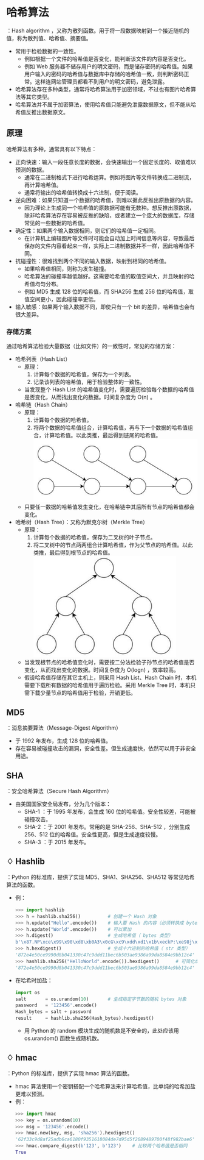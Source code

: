 # 哈希算法

：Hash algorithm ，又称为散列函数。用于将一段数据映射到一个接近随机的值，称为散列值、哈希值、摘要值。
- 常用于检验数据的一致性。
  - 例如根据一个文件的哈希值是否变化，能判断该文件的内容是否变化。
  - 例如 Web 服务器不储存用户的明文密码，而是储存密码的哈希值。如果用户输入的密码的哈希值与数据库中存储的哈希值一致，则判断密码正常。这样连网站管理员都看不到用户的明文密码，避免泄露。
- 哈希算法存在多种类型，通常将哈希算法用于加密领域，不过也有图片哈希算法等其它类型。
- 哈希算法并不属于加密算法，使用哈希值只能避免泄露数据原文，但不能从哈希值反推出数据原文。

## 原理

哈希算法有多种，通常具有以下特点：
- 正向快速：输入一段任意长度的数据，会快速输出一个固定长度的、取值难以预测的数据。
  - 通常在二进制格式下进行哈希运算。例如将图片等文件转换成二进制流，再计算哈希值。
  - 通常将输出的哈希值转换成十六进制，便于阅读。
- 逆向困难：如果只知道一个数据的哈希值，则难以据此反推出原数据的内容。
  - 因为理论上生成同一个哈希值的原数据可能有无数种。想反推出原数据，除非哈希算法存在容易被反推的缺陷，或者建立一个庞大的数据库，存储常见的一些数据的哈希值。
- 确定性：如果两个输入数据相同，则它们的哈希值一定相同。
  - 在计算机上编辑图片等文件时可能会自动加上时间信息等内容，导致最后保存的文件内容看起来一样，实际上二进制数据并不一样，因此哈希值不同。
- 抗碰撞性：很难找到两个不同的输入数据，映射到相同的哈希值。
  - 如果哈希值相同，则称为发生碰撞。
  - 哈希算法的碰撞率越低越好。这需要哈希值的取值空间大，并且映射的哈希值均匀分布。
  - 例如 MD5 生成 128 位的哈希值，而 SHA256 生成 256 位的哈希值，取值空间更小，因此碰撞率更低。
- 输入敏感：如果两个输入数据不同，即使只有一个 bit 的差异，哈希值也会有很大差异。

### 存储方案

通过哈希算法检验大量数据（比如文件）的一致性时，常见的存储方案：
- 哈希列表（Hash List）
  - 原理：
    1. 计算每个数据的哈希值，保存为一个列表。
    2. 记录该列表的哈希值，用于检验整体的一致性。
  - 当发现整个 Hash List 的哈希值变化时，需要遍历检验每个数据的哈希值是否变化，从而找出变化的数据。时间复杂度为 O(n) 。
- 哈希链（Hash Chain）
  - 原理：
    1. 计算每个数据的哈希值。
    2. 将两个数据的哈希值组合，计算哈希值，再与下一个数据的哈希值组合，计算哈希值。以此类推，最后得到链尾的哈希值。
    ![](./hash_chain.jpg)
  - 只要任一数据的哈希值发生变化，在哈希链中其后所有节点的哈希值都会变化。
- 哈希树（Hash Tree）：又称为默克尔树（Merkle Tree）
  - 原理：
    1. 计算每个数据的哈希值，保存为二叉树的叶子节点。
    2. 将二叉树中的节点两两组合计算哈希值，作为父节点的哈希值。以此类推，最后得到根节点的哈希值。
    ![](./hash_tree.jpg)
  - 当发现根节点的哈希值变化时，需要按二分法检验子孙节点的哈希值是否变化，从而找出变化的数据。时间复杂度为 O(logn) ，效率较高。
  - 假设哈希值存储在其它主机上，则采用 Hash List、Hash Chain 时，本机需要下载所有数据的哈希值用于遍历检验。采用 Merkle Tree 时，本机只需下载少量节点的哈希值用于检验，开销更低。

## MD5

：消息摘要算法（Message-Digest Algorithm）
- 于 1992 年发布，生成 128 位的哈希值。
- 存在容易被碰撞攻击的漏洞，安全性差。但生成速度快，依然可以用于非安全用途。

## SHA

：安全哈希算法（Secure Hash Algorithm）
- 由美国国家安全局发布，分为几个版本：
  - SHA-1 ：于 1995 年发布，会生成 160 位的哈希值。安全性较差，可能被碰撞攻击。
  - SHA-2 ：于 2001 年发布。常用的是 SHA-256、SHA-512 ，分别生成 256、512 位的哈希值。安全性更高，但是生成速度较慢。
  - SHA-3 ：于 2015 年发布。

## ♢ Hashlib

：Python 的标准库，提供了实现 MD5、SHA1、SHA256、SHA512 等常见哈希算法的函数。
- 例：
  ```py
  >>> import hashlib
  >>> h = hashlib.sha256()          # 创建一个 Hash 对象
  >>> h.update("Hello".encode())    # 输入要 Hash 的内容（必须转换成 bytes 类型）
  >>> h.update("World".encode())    # 可以累加
  >>> h.digest()                    # 生成哈希值（ bytes 类型）
  b'\x87.NP\xce\x99\x90\xd8\xb0A3\x0cG\xc9\xdd\xd1\x1b\xeckP:\xe98j\x99\xda\x85\x84\xe9\xbb\x12\xc4'
  >>> h.hexdigest()                 # 生成十六进制的哈希值（ str 类型）
  '872e4e50ce9990d8b041330c47c9ddd11bec6b503ae9386a99da8584e9bb12c4'
  >>> hashlib.sha256("HelloWorld".encode()).hexdigest()      # 可简化成一步
  '872e4e50ce9990d8b041330c47c9ddd11bec6b503ae9386a99da8584e9bb12c4'
  ```
- 在哈希时加盐：
  ```py
  import os
  salt       = os.urandom(10)       # 生成指定字节数的随机 bytes 对象
  password   = '123456'.encode()
  Hash_bytes = salt + password
  result     = hashlib.sha256(Hash_bytes).hexdigest()
  ```
  - 用 Python 的 random 模块生成的随机数是不安全的，此处应该用 os.urandom() 函数生成随机数。
 
## ♢ hmac

：Python 的标准库，提供了实现 hmac 算法的函数。
- hmac 算法使用一个密钥搭配一个哈希算法来计算哈希值，比单纯的哈希加盐更难以预测。
- 例：
    ```py
    >>> import hmac
    >>> key = os.urandom(10)
    >>> msg = '123456'.encode()
    >>> hmac.new(key, msg, 'sha256').hexdigest()
    '62f33c9d8af25adb6ca6180f9351618084de7d95d5f2689489700f48f982bae6'
    >>> hmac.compare_digest(b'123', b'123')    # 比较两个哈希值是否相同
    True
    ```
